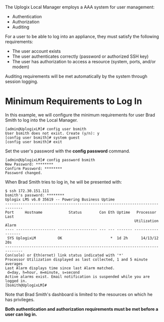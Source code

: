 The Uplogix Local Manager employs a AAA system for user management:

- Authentication
- Authorization
- Auditing

For a user to be able to log into an appliance, they must satisfy the following requirements:

- The user account exists
- The user authenticates correctly (password or authorized SSH key)
- The user has authorization to access a resource (system, ports, and/or modem)

Auditing requirements will be met automatically by the system through session logging.

# Minimum Requirements to Log In

In this example, we will configure the minimum requirements for user Brad Smith to log into the Local Manager.

```
[admin@UplogixLM]# config user bsmith
User bsmith does not exist. Create (y/n): y
[config user bsmith]# system guest
[config user bsmith]# exit
```

Set the user's password with the **config password** command.

```
[admin@UplogixLM]# config password bsmith
New Password: ********
Confirm Password: ********
Password changed.
```

When Brad Smith tries to log in, he will be presented with:

```
$ ssh 172.30.151.111
bsmith's password: ********
Uplogix LMS v6.0 35619 -- Powering Business Uptime
------------------------------------------------------------------------------
Port     Hostname            Status        Con Eth Uptime   Processor   Last 
                                                           Utilization  Alarm
---- ------------------ ------------------ --- --- ------- ----------- -------
 SYS UplogixLM          OK                      *  1d 2h      14/13/12 20s    
------------------------------------------------------------------------------
Con(sole) or Eth(ernet) link status indicated with '*'
Processor Utilization displayed as last collected, 1 and 5 minute averages
Last Alarm displays time since last Alarm matched.
 d=day, h=hour, m=minute, s=second
Active alarms exist. Email notification is suspended while you are logged in.
[bsmith@UplogixLM]#
```

Note that Brad Smith's dashboard is limited to the resources on which he has privileges.

**Both authentication and authorization requirements must be met before a user can log in.**
